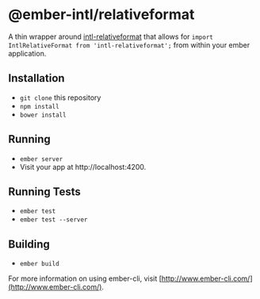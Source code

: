 # @ember-intl/relativeformat

A thin wrapper around [intl-relativeformat](https://github.com/yahoo/intl-relativeformat) that allows for `import IntlRelativeFormat from 'intl-relativeformat';` from within your ember application.

## Installation

* `git clone` this repository
* `npm install`
* `bower install`

## Running

* `ember server`
* Visit your app at http://localhost:4200.

## Running Tests

* `ember test`
* `ember test --server`

## Building

* `ember build`

For more information on using ember-cli, visit [http://www.ember-cli.com/](http://www.ember-cli.com/).
